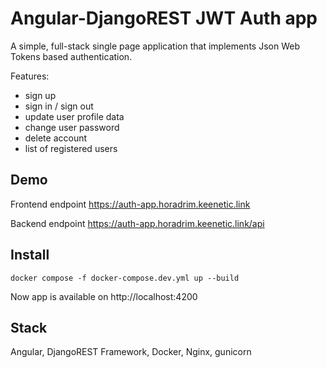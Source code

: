 # Angular-DjangoREST JWT Auth app 

A simple, full-stack single page application that implements Json Web Tokens based authentication.

Features:

- sign up
- sign in / sign out
- update user profile data
- change user password
- delete account
- list of registered users

## Demo
Frontend endpoint https://auth-app.horadrim.keenetic.link

Backend endpoint https://auth-app.horadrim.keenetic.link/api

## Install

```
docker compose -f docker-compose.dev.yml up --build
```
Now app is available on  http://localhost:4200

## Stack

Angular, DjangoREST Framework, Docker, Nginx, gunicorn